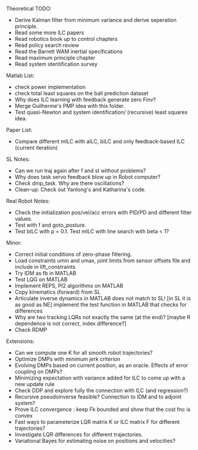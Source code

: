 Theoretical TODO:

- Derive Kalman filter from minimum variance and derive seperation principle.
- Read some more ILC papers
- Read robotics book up to control chapters
- Read policy search review
- Read the Barrett WAM inertial specifications
- Read maximum principle chapter
- Read system identification survey

Matlab List:

- check power implementation 
- check total least squares on the ball prediction dataset
- Why does ILC learning with feedback generate zero Finv?
- Merge Guilherme's PMP idea with this folder.
- Test quasi-Newton and system identification/ (recursive) least squares idea.

Paper List:

- Compare different mILC with aILC, bILC and only feedback-based ILC (current iteration)

SL Notes:

- Can we run traj again after f and st without problems?
- Why does task servo feedback blow up in Robot computer?
- Check dmp_task. Why are there oscillations? 
- Clean-up: Check out Yanlong's and Katharina's code.

Real Robot Notes:

- Check the initialization pos/vel/acc errors with PID/PD and different filter values.
- Test with f and goto_posture.
- Test bILC with p = 0.1. Test mILC with line search with beta < 1?

Minor:
- Correct initial conditions of zero-phase filtering.
- Load constraints umin and umax, joint limits from sensor offsets file and include in lift_constraints
- Try IDM as fb in MATLAB
- Test LQG on MATLAB
- Implement REPS, PI2 algorithms on MATLAB
- Copy kinematics (forward) from SL
- Articulate inverse dynamics in MATLAB does not match to SL! [in SL it is as good as NE]
implement the test function in MATLAB that checks for differences
- Why are two tracking LQRs not exactly the same (at the end)? 
  [maybe R dependence is not correct, index difference?]
- Check RDMP

Extensions:
- Can we compute one K for all smooth robot trajectories?
- Optimize DMPs with minimum jerk criterion
- Evolving DMPs based on current position, as an oracle. Effects of error coupling on DMPs?
- Minimizing expectation with variance added for ILC to come up with a new update rule
- Check DDP and explore fully the connection with ILC (and regression?)
- Recursive pseudoinverse feasible? Connection to IDM and to adjoint system?
- Prove ILC convergence : keep Fk bounded and show that the cost fnc is convex
- Fast ways to parameterize LQR matrix K or ILC matrix F for different trajectories?
- Investigate LQR differences for different trajectories.
- Variational Bayes for estimating noise on positions and velocities?